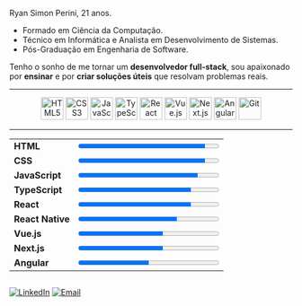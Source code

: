 Ryan Simon Perini, 21 anos.
 - Formado em Ciência da Computação.
 - Técnico em Informática e Analista em Desenvolvimento de Sistemas.
 - Pós-Graduação em Engenharia de Software.


Tenho o sonho de me tornar um **desenvolvedor full-stack**, sou apaixonado por **ensinar** e por **criar soluções úteis** que resolvam problemas reais.

---

<div align="center">
  <img src="https://cdn.jsdelivr.net/gh/devicons/devicon/icons/html5/html5-original.svg" alt="HTML5" width="40" height="40"/>
  <img src="https://cdn.jsdelivr.net/gh/devicons/devicon/icons/css3/css3-original.svg" alt="CSS3" width="40" height="40"/>
  <img src="https://cdn.jsdelivr.net/gh/devicons/devicon/icons/javascript/javascript-original.svg" alt="JavaScript" width="40" height="40"/>
  <img src="https://cdn.jsdelivr.net/gh/devicons/devicon/icons/typescript/typescript-original.svg" alt="TypeScript" width="40" height="40"/>
  <img src="https://cdn.jsdelivr.net/gh/devicons/devicon/icons/react/react-original.svg" alt="React" width="40" height="40"/>

  <img src="https://cdn.jsdelivr.net/gh/devicons/devicon/icons/vuejs/vuejs-original.svg" alt="Vue.js" width="40" height="40"/>
  <img src="https://cdn.jsdelivr.net/gh/devicons/devicon/icons/nextjs/nextjs-original.svg" alt="Next.js" width="40" height="40"/>
  <img src="https://cdn.jsdelivr.net/gh/devicons/devicon/icons/angularjs/angularjs-original.svg" alt="Angular" width="40" height="40"/>
  <img src="https://skillicons.dev/icons?i=git" alt="Git" width="40" />
</div>

---

<table>
  <tr>
    <td><strong>HTML</strong></td>
    <td>
      <progress value="90" max="100" style="width: 250px;">90%</progress>
    </td>
  </tr>
  <tr>
    <td><strong>CSS</strong></td>
    <td>
      <progress value="90" max="100" style="width: 250px;">90%</progress>
    </td>
  </tr>
  <tr>
    <td><strong>JavaScript</strong></td>
    <td>
      <progress value="85" max="100" style="width: 250px;">85%</progress>
    </td>
  </tr>
  <tr>
    <td><strong>TypeScript</strong></td>
    <td>
      <progress value="80" max="100" style="width: 250px;">80%</progress>
    </td>
  </tr>
  <tr>
    <td><strong>React</strong></td>
    <td>
      <progress value="80" max="100" style="width: 250px;">80%</progress>
    </td>
  </tr>
  <tr>
    <td><strong>React Native</strong></td>
    <td>
      <progress value="70" max="100" style="width: 250px;">70%</progress>
    </td>
  </tr>
  <tr>
    <td><strong>Vue.js</strong></td>
    <td>
      <progress value="60" max="100" style="width: 250px;">60%</progress>
    </td>
  </tr>
  <tr>
    <td><strong>Next.js</strong></td>
    <td>
      <progress value="60" max="100" style="width: 250px;">60%</progress>
    </td>
  </tr>
  <tr>
    <td><strong>Angular</strong></td>
    <td>
      <progress value="50" max="100" style="width: 250px;">50%</progress>
    </td>
  </tr>
</table>


##


[![LinkedIn](https://img.shields.io/badge/-LinkedIn-0A66C2?style=for-the-badge&logo=linkedin&logoColor=white)](https://www.linkedin.com/in/seu-usuario)
[![Email](https://img.shields.io/badge/-Email-D14836?style=for-the-badge&logo=gmail&logoColor=white)](mailto:seuemail@exemplo.com)

